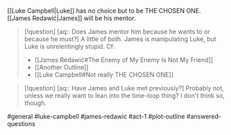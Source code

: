 [[Luke Campbell|Luke]] has no choice but to be THE CHOSEN ONE. [[James Redawić|James]] will be his mentor.

>[!question] [aq:: Does James mentor him because he wants to or because he must?]
> A little of both. James is manipulating Luke, but Luke is unrelentingly stupid. Cf:
>- [[James Redawić#The Enemy of My Enemy Is Not My Friend]]
>- [[Another Outline]]
>- [[Luke Campbell#Not really THE CHOSEN ONE]]

>[!question] [aq:: Have James and Luke met previously?]
>Probably not, unless we really want to lean into the time-loop thing? I don't think so, though.

#general #luke-campbell #james-redawic #act-1 #plot-outline #answered-questions 